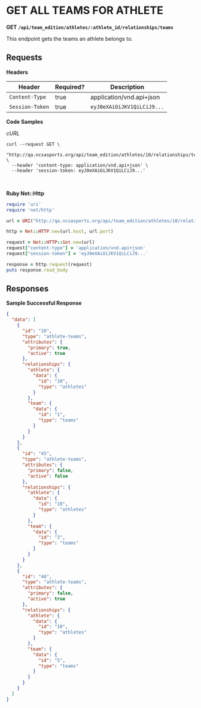# GET ALL TEAMS FOR ATHLETE

**GET `/api/team_edition/athletes/:athlete_id/relationships/teams`**

This endpoint gets the teams an athlete belongs to.

## Requests

**Headers**

| Header          | Required? | Description                |
|-----------------|-----------|----------------------------|
| `Content-Type`  | true      | application/vnd.api+json   |
| `Session-Token` | true      | `eyJ0eXAiOiJKV1QiLCiJ9...` |


**Code Samples**

_cURL_

```shell
curl --request GET \
  "http://qa.ncsasports.org/api/team_edition/athletes/10/relationships/teams" \
  --header 'content-type: application/vnd.api+json' \
  --header 'session-token: eyJ0eXAiOiJKV1QiLCiJ9...'
```

<br>

**Ruby Net::Http**

```ruby
require 'uri'
require 'net/http'

url = URI("http://qa.ncsasports.org/api/team_edition/athletes/10/relationships/teams")

http = Net::HTTP.new(url.host, url.port)

request = Net::HTTP::Get.new(url)
request["content-type"] = 'application/vnd.api+json'
request["session-token"] = 'eyJ0eXAiOiJKV1QiLCiJ9...'

response = http.request(request)
puts response.read_body
```



## Responses

**Sample Successful Response**

```json
{
  "data": [
    {
      "id": "10",
      "type": "athlete-teams",
      "attributes": {
        "primary": true,
        "active": true
      },
      "relationships": {
        "athlete": {
          "data": {
            "id": "10",
            "type": "athletes"
          }
        },
        "team": {
          "data": {
            "id": "1",
            "type": "teams"
          }
        }
      }
    },
    {
      "id": "45",
      "type": "athlete-teams",
      "attributes": {
        "primary": false,
        "active": false
      },
      "relationships": {
        "athlete": {
          "data": {
            "id": "10",
            "type": "athletes"
          }
        },
        "team": {
          "data": {
            "id": "3",
            "type": "teams"
          }
        }
      }
    },
    {
      "id": "46",
      "type": "athlete-teams",
      "attributes": {
        "primary": false,
        "active": true
      },
      "relationships": {
        "athlete": {
          "data": {
            "id": "10",
            "type": "athletes"
          }
        },
        "team": {
          "data": {
            "id": "5",
            "type": "teams"
          }
        }
      }
    }
  ]
}
```
